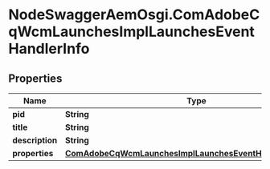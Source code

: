 # NodeSwaggerAemOsgi.ComAdobeCqWcmLaunchesImplLaunchesEventHandlerInfo

## Properties

Name | Type | Description | Notes
------------ | ------------- | ------------- | -------------
**pid** | **String** |  | [optional] 
**title** | **String** |  | [optional] 
**description** | **String** |  | [optional] 
**properties** | [**ComAdobeCqWcmLaunchesImplLaunchesEventHandlerProperties**](ComAdobeCqWcmLaunchesImplLaunchesEventHandlerProperties.md) |  | [optional] 


